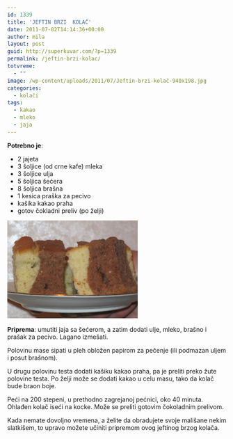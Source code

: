 ```yaml
---
id: 1339
title: 'JEFTIN BRZI  KOLAČ'
date: 2011-07-02T14:14:36+00:00
author: mila
layout: post
guid: http://superkuvar.com/?p=1339
permalink: /jeftin-brzi-kolac/
totvreme:
  - ""
image: /wp-content/uploads/2011/07/Jeftin-brzi-kolač-940x198.jpg
categories:
  - kolači
tags:
  - kakao
  - mleko
  - jaja
---
```

**Potrebno je**:

  * 2 jajeta
  * 3 šoljice (od crne kafe) mleka
  * 3 šoljice ulja
  * 5 šoljica šećera
  * 8 šoljica brašna
  * 1 kesica praška za pecivo
  * kašika kakao praha
  * gotov čokladni preliv (po želji)

<img class="alignnone size-medium wp-image-2529" title="Jeftin brzi kolač" src="/wp-content/uploads/2011/07/Jeftin-brzi-kolač-1024x768.jpg" alt="" width="300" height="225" /> 

**Priprema**: umutiti jaja sa šećerom, a zatim dodati ulje, mleko, brašno i prašak za pecivo. Lagano izmešati.

Polovinu mase sipati u pleh obložen papirom za pečenje (ili podmazan uljem i posut brašnom).

U drugu polovinu testa dodati kašiku kakao praha, pa je preliti preko žute polovine testa. Po želji može se dodati kakao u celu masu, tako da kolač bude braon boje.

Peći na 200 stepeni, u prethodno zagrejanoj pećnici, oko 40 minuta. Ohlađen kolač iseći na kocke. Može se preliti gotovim čokoladnim prelivom.

Kada nemate dovoljno vremena, a želite da obradujete svoje mališane nekim slatkišem, to upravo možete učiniti pripremom ovog jeftinog brzog kolača.